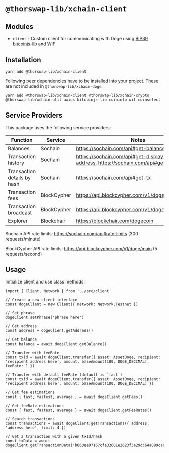 # `@thorswap-lib/xchain-client`

## Modules

- `client` - Custom client for communicating with Doge using [BIP39](https://github.com/bitcoinjs/bip39) [bitcoinjs-lib](https://github.com/bitcoinjs/bitcoinjs-lib) and [WIF](https://github.com/bitcoinjs/wif)

## Installation

```
yarn add @thorswap-lib/xchain-client
```

Following peer dependencies have to be installed into your project. These are not included in `@thorswap-lib/xchain-doge`.

```
yarn add @thorswap-lib/xchain-client @thorswap-lib/xchain-crypto @thorswap-lib/xchain-util axios bitcoinjs-lib coininfo wif coinselect
```

## Service Providers

This package uses the following service providers:

| Function                    | Service     | Notes                                                                            |
| --------------------------- | ----------- | -------------------------------------------------------------------------------- |
| Balances                    | Sochain     | https://sochain.com/api#get-balance                                              |
| Transaction history         | Sochain     | https://sochain.com/api#get-display-data-address, https://sochain.com/api#get-tx |
| Transaction details by hash | Sochain     | https://sochain.com/api#get-tx                                                   |
| Transaction fees            | BlockCypher | https://api.blockcypher.com/v1/doge/main                                         |
| Transaction broadcast       | BlockCypher | https://api.blockcypher.com/v1/doge/main/txs/push                                |
| Explorer                    | Blockchair  | https://blockchair.com/dogecoin   

Sochain API rate limits: https://sochain.com/api#rate-limits (300 requests/minute)

BlockCypher API rate limits: https://api.blockcypher.com/v1/doge/main (5 requests/second)

## Usage

Initialize client and use class methods:

```
import { Client, Network } from '../src/client'

// Create a new client interface
const dogeClient = new Client({ network: Network.Testnet })

// Set phrase
dogeClient.setPhrase('phrase here')

// Get address
const address = dogeClient.getAddress()

// Get balance
const balance = await dogeClient.getBalance()

// Transfer with feeRate
const txid = await dogeClient.transfer({ asset: AssetDoge, recipient: 'recipient address here', amount: baseAmount(100, DOGE_DECIMAL), feeRate: 1 })

// Transfer with default feeRate (default is `fast`)
const txid = await dogeClient.transfer({ asset: AssetDoge, recipient: 'recipient address here', amount: baseAmount(100, DOGE_DECIMAL) })

// Get fee estimations
const { fast, fastest, average } = await dogeClient.getFees()

// Get feeRate estimations
const { fast, fastest, average } = await dogeClient.getFeeRates()

// Search transactions
const transactions = await dogeClient.getTransactions({ address: 'address here', limit: 4 })

// Get a transaction with a given txId/hash
const txData = await dogeClient.getTransactionData('b660ee07167cfa32681e2623f3a29dc64a089cabd9a3a07dd17f9028ac956eb8')

```
